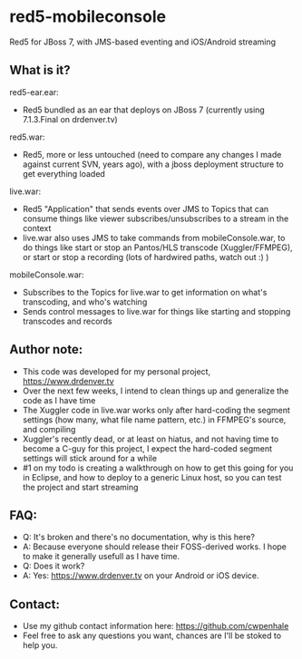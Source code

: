 red5-mobileconsole
==================

Red5 for JBoss 7, with JMS-based eventing and iOS/Android streaming

What is it?
---------------------

red5-ear.ear:
- Red5 bundled as an ear that deploys on JBoss 7 (currently using 7.1.3.Final on drdenver.tv)

red5.war:
 - Red5, more or less untouched (need to compare any changes I made against current SVN, years ago), with a jboss deployment structure to get everything loaded

live.war:
 - Red5 "Application" that sends events over JMS to Topics that can consume things like viewer subscribes/unsubscribes to a stream in the context
 - live.war also uses JMS to take commands from mobileConsole.war, to do things like start or stop an Pantos/HLS transcode (Xuggler/FFMPEG), or start or stop a recording (lots of hardwired paths, watch out :) )

mobileConsole.war:
 - Subscribes to the Topics for live.war to get information on what's transcoding, and who's watching
 - Sends control messages to live.war for things like starting and stopping transcodes and records

Author note:
---------------------
* This code was developed for my personal project, https://www.drdenver.tv
* Over the next few weeks, I intend to clean things up and generalize the code as I have time
* The Xuggler code in live.war works only after hard-coding the segment settings (how many, what file name pattern, etc.) in FFMPEG's source, and compiling
* Xuggler's recently dead, or at least on hiatus, and not having time to become a C-guy for this project, I expect the hard-coded segment settings will stick around for a while
* #1 on my todo is creating a walkthrough on how to get this going for you in Eclipse, and how to deploy to a generic Linux host, so you can test the project and start streaming

FAQ:
---------------------
* Q: It's broken and there's no documentation, why is this here?
* A: Because everyone should release their FOSS-derived works. I hope to make it generally usefull as I have time.
* Q: Does it work?
* A: Yes: https://www.drdenver.tv on your Android or iOS device.

Contact:
---------------------
* Use my github contact information here: https://github.com/cwpenhale
* Feel free to ask any questions you want, chances are I'll be stoked to help you.
